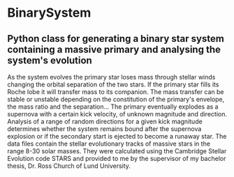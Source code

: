 # BinarySystem
## Python class for generating a binary star system containing a massive primary and analysing the system's evolution
As the system evolves the primary star loses mass through stellar winds changing the orbital separation of
the two stars. If the primary star fills its Roche lobe it will transfer mass to its companion. 
The mass transfer can be stable or unstable depending on the constitution of the primary's envelope, the mass ratio and the separation...
The primary eventually explodes as a supernova with a certain kick velocity, of unknown magnitude and direction.
Analysis of a range of random directions for a given kick magnitude determines whether the system remains bound after
the supernova explosion or if the secondary start is ejected to become a runaway star.
The data files contain the stellar evolutionary tracks of massive stars in the range 8-30 solar masses. 
They were calculated using the Cambridge Stellar Evolution code STARS and provided to me by the supervisor of
my bachelor thesis, Dr. Ross Church of Lund University.
